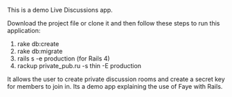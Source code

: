 

This is a demo Live Discussions app.

Download the project file or clone it and then follow these steps to run this application: 
<ol>
<li>rake db:create</li>
<li>rake db:migrate </li>
<li>rails s -e production (for Rails 4) </li>
<li>rackup private_pub.ru -s thin -E production</li>
</ol>

It allows the user to create private discussion rooms and create a secret key for members to join in.
Its a demo app explaining the use of Faye with Rails.
